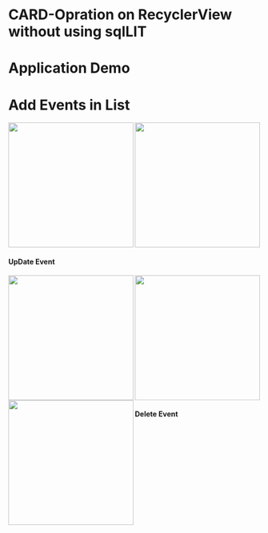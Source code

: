# CARD-Opration on RecyclerView without using sqlLIT

# Application Demo
# Add Events in List
<img align="left" img src="https://user-images.githubusercontent.com/68688918/142159274-dbe4f057-7e07-451f-98d1-1d4c9f492a33.jpeg" width="250px">
<img img src="https://user-images.githubusercontent.com/68688918/142159284-a38a8659-f895-4bf5-ad80-513d693723fd.jpeg" width="250px">

#### UpDate Event
<img align="left" img src="https://user-images.githubusercontent.com/68688918/142159274-dbe4f057-7e07-451f-98d1-1d4c9f492a33.jpeg" width="250px">
<img  align="left" src="https://user-images.githubusercontent.com/68688918/142159263-bea6aedc-8f03-4f89-a463-edf010636e3d.jpeg" width="250px">
<img  img src="https://user-images.githubusercontent.com/68688918/142159281-f9f3a0b3-ce41-479b-816c-456f65cb9c3e.jpeg" width="250px">

#### Delete Event
